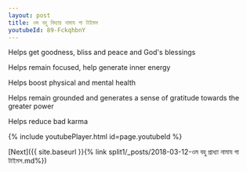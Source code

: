 ```yaml
---
layout: post
title: ওম বহু বিদ্যায় নামায গা টাইমস
youtubeId: 89-FckqhbnY
---
```

 
 
Helps get goodness, bliss and peace and God's blessings
 
Helps remain focused, help generate inner energy 
 
Helps boost physical and mental health 
 
Helps remain grounded and generates a sense of gratitude towards the greater power 
 
Helps reduce bad karma
 
 
 
 


{% include youtubePlayer.html id=page.youtubeId %}
 
[Next]({{ site.baseurl }}{% link  split1/_posts/2018-03-12-ওম বহু প্রাধ্যা নামায গা টাইমস.md%})
 

